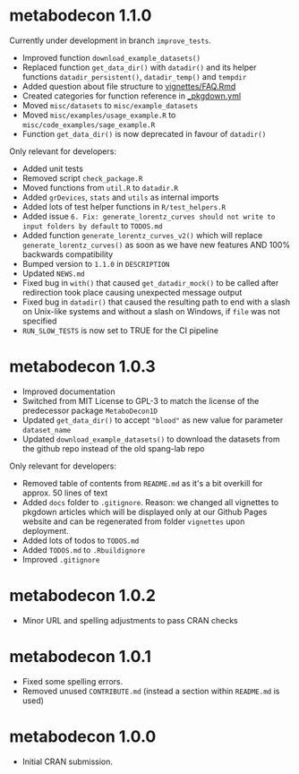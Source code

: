 # metabodecon 1.1.0

Currently under development in branch `improve_tests`.

* Improved function `download_example_datasets()`
* Replaced function `get_data_dir()` with `datadir()` and its helper functions `datadir_persistent()`, `datadir_temp()` and `tempdir`
* Added question about file structure to [vignettes/FAQ.Rmd](vignettes/FAQ.Rmd)
* Created categories for function reference in [_pkgdown.yml](_pkgdown.yml)
* Moved `misc/datasets` to `misc/example_datasets`
* Moved `misc/examples/usage_example.R` to `misc/code_examples/sage_example.R`
* Function `get_data_dir()` is now deprecated in favour of `datadir()`

Only relevant for developers:

* Added unit tests
* Removed script `check_package.R`
* Moved functions from `util.R` to `datadir.R`
* Added `grDevices`, `stats` and `utils` as internal imports
* Added lots of test helper functions in `R/test_helpers.R`
* Added issue `6. Fix: generate_lorentz_curves should not write to input folders by default` to `TODOS.md`
* Added function `generate_lorentz_curves_v2()` which will replace `generate_lorentz_curves()` as soon as we have new features AND 100% backwards compatibility
* Bumped version to `1.1.0` in `DESCRIPTION`
* Updated `NEWS.md`
* Fixed bug in `with()` that caused `get_datadir_mock()` to be called after redirection took place causing unexpected message output
* Fixed bug in `datadir()` that caused the resulting path to end with a slash on Unix-like systems and without a slash on Windows, if `file` was not specified
* `RUN_SLOW_TESTS` is now set to TRUE for the CI pipeline

# metabodecon 1.0.3

* Improved documentation
* Switched from MIT License to GPL-3 to match the license of the predecessor package `MetaboDecon1D`
* Updated `get_data_dir()` to accept `"blood"` as new value for parameter `dataset_name`
* Updated `download_example_datasets()` to download the datasets from the github repo instead of the old spang-lab repo

Only relevant for developers:

* Removed table of contents from `README.md` as it's a bit overkill for approx. 50 lines of text
* Added `docs` folder to `.gitignore`. Reason: we changed all vignettes to pkgdown articles which will be displayed only at our Github Pages website and can be regenerated from folder `vignettes` upon deployment.
* Added lots of todos to `TODOS.md`
* Added `TODOS.md` to `.Rbuildignore`
* Improved `.gitignore`

# metabodecon 1.0.2

* Minor URL and spelling adjustments to pass CRAN checks

# metabodecon 1.0.1

* Fixed some spelling errors.
* Removed unused `CONTRIBUTE.md` (instead a section within `README.md` is used)

# metabodecon 1.0.0

* Initial CRAN submission.
